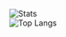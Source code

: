 ![Stats](https://github-readme-stats.vercel.app/api?username=reticule&show_icons=true&theme=radical)
<br>
![Top Langs](https://github-readme-stats.vercel.app/api/top-langs/?username=anuraghazra)
